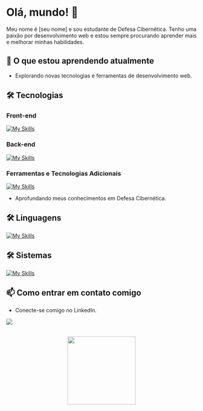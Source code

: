 # Olá, mundo! 👋

Meu nome é [seu nome] e sou estudante de Defesa Cibernética. Tenho uma paixão por desenvolvimento web e estou sempre procurando aprender mais e melhorar minhas habilidades.

## 🌱 O que estou aprendendo atualmente

- Explorando novas tecnologias e ferramentas de desenvolvimento web.

## 🛠️ Tecnologias

### Front-end

[![My Skills](https://skillicons.dev/icons?i=html,css,js,vue)](https://skillicons.dev)

### Back-end

[![My Skills](https://skillicons.dev/icons?i=php,mysql,sqlite,java)](https://skillicons.dev)

### Ferramentas e Tecnologias Adicionais

[![My Skills](https://skillicons.dev/icons?i=git,github)](https://skillicons.dev)

- Aprofundando meus conhecimentos em Defesa Cibernética.
  
## 🛠️ Linguagens

[![My Skills](https://skillicons.dev/icons?i=bash,c,py,powershell)](https://skillicons.dev)

## 🛠️ Sistemas

[![My Skills](https://skillicons.dev/icons?i=kali,linux,windows)](https://skillicons.dev)

## 📫 Como entrar em contato comigo

- Conecte-se comigo no LinkedIn.<br>
<p>
  <a href="https://skillicons.dev">
    <img src="https://skillicons.dev/icons?i=linkedin" />
  </a>
</p>
<div align="center" style="display: inline_block"><br>
    <img  height="180em" src="https://github-readme-stats.vercel.app/api/top-langs/?username=NaykyrOliveira&layout=compact">
</div>

<div align="center" style="display: inline_block"><br> 
</div>
